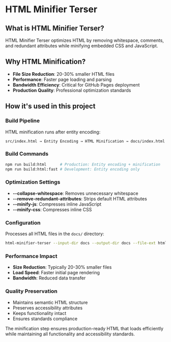 # HTML Minifier Terser

## What is HTML Minifier Terser?

HTML Minifier Terser optimizes HTML by removing whitespace, comments, and
redundant attributes while minifying embedded CSS and JavaScript.

## Why HTML Minification?

- **File Size Reduction**: 20-30% smaller HTML files
- **Performance**: Faster page loading and parsing
- **Bandwidth Efficiency**: Critical for GitHub Pages deployment
- **Production Quality**: Professional optimization standards

## How it's used in this project

### Build Pipeline

HTML minification runs after entity encoding:

```text
src/index.html → Entity Encoding → HTML Minification → docs/index.html
```

### Build Commands

```bash
npm run build:html      # Production: Entity encoding + minification
npm run build:html:fast # Development: Entity encoding only
```

### Optimization Settings

- **--collapse-whitespace**: Removes unnecessary whitespace
- **--remove-redundant-attributes**: Strips default HTML attributes
- **--minify-js**: Compresses inline JavaScript
- **--minify-css**: Compresses inline CSS

### Configuration

Processes all HTML files in the `docs/` directory:

```bash
html-minifier-terser --input-dir docs --output-dir docs --file-ext html
```

### Performance Impact

- **Size Reduction**: Typically 20-30% smaller files
- **Load Speed**: Faster initial page rendering
- **Bandwidth**: Reduced data transfer

### Quality Preservation

- Maintains semantic HTML structure
- Preserves accessibility attributes
- Keeps functionality intact
- Ensures standards compliance

The minification step ensures production-ready HTML that loads efficiently while
maintaining all functionality and accessibility standards.
